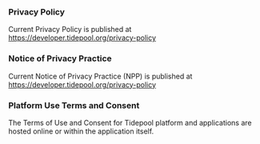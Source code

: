 ### Privacy Policy

Current Privacy Policy is published at
<https://developer.tidepool.org/privacy-policy>

### Notice of Privacy Practice

Current Notice of Privacy Practice (NPP) is published at
<https://developer.tidepool.org/privacy-policy>

### Platform Use Terms and Consent

The Terms of Use and Consent for Tidepool platform and applications
are hosted online or within the application itself.
